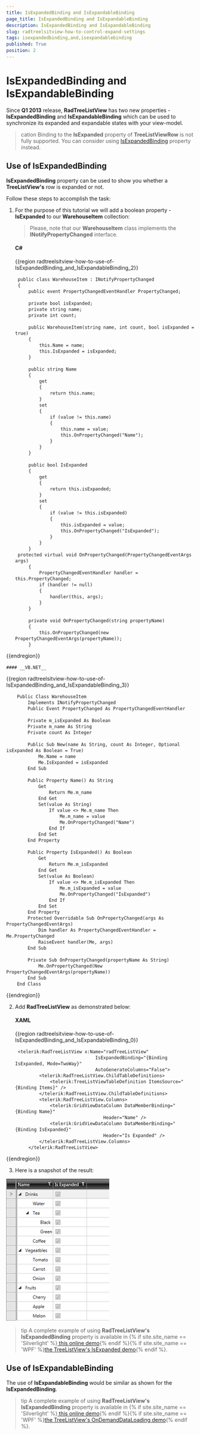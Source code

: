 ```yaml
---
title: IsExpandedBinding and IsExpandableBinding
page_title: IsExpandedBinding and IsExpandableBinding
description: IsExpandedBinding and IsExpandableBinding
slug: radtreelsitview-how-to-control-expand-settings
tags: isexpandedbinding,and,isexpandablebinding
published: True
position: 2
---
```


# IsExpandedBinding and IsExpandableBinding



Since __Q1 2013__ release, __RadTreeListView__ has two new properties - __IsExpandedBinding__ and __IsExpandableBinding__ which can be used to synchronize its expanded and expandable states with your view-model.
>cation Binding to the __IsExpanded__ property of __TreeListViewRow__ is not fully supported. You can consider using [IsExpandedBinding](#use-of-isexpandedbinding) property instead.

## Use of IsExpandedBinding

__IsExpandedBinding__ property can be used to show you whether a __TreeListView's__ row is expanded or not.
        

Follow these steps to accomplish the task:

1. For the purpose of this tutorial we will add a boolean property - __IsExpanded__ to our __WarehouseItem__ collection:  
	>Please, note that our __WarehouseItem__ class implements the __INotifyPropertyChanged__ interface.        

	#### __C#__
	{{region radtreelsitview-how-to-use-of-IsExpandedBinding_and_IsExpandableBinding_2}}

		public class WarehouseItem : INotifyPropertyChanged
	    {
	        public event PropertyChangedEventHandler PropertyChanged;
	
	        private bool isExpanded;
	        private string name;
	        private int count;
	
	        public WarehouseItem(string name, int count, bool isExpanded = true)
	        {
	            this.Name = name;
	            this.IsExpanded = isExpanded;           
	        }
	
	        public string Name
	        {
	            get
	            {
	                return this.name;
	            }
	            set
	            {
	                if (value != this.name)
	                {
	                    this.name = value;
	                    this.OnPropertyChanged("Name");
	                }
	            }
	        }
	
	        public bool IsExpanded
	        {
	            get
	            {
	                return this.isExpanded;
	            }
	            set
	            {
	                if (value != this.isExpanded)
	                {
	                    this.isExpanded = value;
	                    this.OnPropertyChanged("IsExpanded");
	                }
	            }
	        }
	    protected virtual void OnPropertyChanged(PropertyChangedEventArgs args)
	        {
	            PropertyChangedEventHandler handler = this.PropertyChanged;
	            if (handler != null)
	            {
	                handler(this, args);
	            }
	        }
	
	        private void OnPropertyChanged(string propertyName)
	        {
	            this.OnPropertyChanged(new PropertyChangedEventArgs(propertyName));
	        }
{{endregion}}



	#### __VB.NET__
{{region radtreelsitview-how-to-use-of-IsExpandedBinding_and_IsExpandableBinding_3}}

	    Public Class WarehouseItem
	        Implements INotifyPropertyChanged
	        Public Event PropertyChanged As PropertyChangedEventHandler
	
	        Private m_isExpanded As Boolean
	        Private m_name As String
	        Private count As Integer
	
	        Public Sub New(name As String, count As Integer, Optional isExpanded As Boolean = True)
	            Me.Name = name
	            Me.IsExpanded = isExpanded
	        End Sub
	
	        Public Property Name() As String
	            Get
	                Return Me.m_name
	            End Get
	            Set(value As String)
	                If value <> Me.m_name Then
	                    Me.m_name = value
	                    Me.OnPropertyChanged("Name")
	                End If
	            End Set
	        End Property
	
	        Public Property IsExpanded() As Boolean
	            Get
	                Return Me.m_isExpanded
	            End Get
	            Set(value As Boolean)
	                If value <> Me.m_isExpanded Then
	                    Me.m_isExpanded = value
	                    Me.OnPropertyChanged("IsExpanded")
	                End If
	            End Set
	        End Property
	        Protected Overridable Sub OnPropertyChanged(args As PropertyChangedEventArgs)
	            Dim handler As PropertyChangedEventHandler = Me.PropertyChanged
	            RaiseEvent handler(Me, args)
	        End Sub
	
	        Private Sub OnPropertyChanged(propertyName As String)
	            Me.OnPropertyChanged(New PropertyChangedEventArgs(propertyName))
	        End Sub
	    End Class
{{endregion}}



2. Add __RadTreeListView__ as demonstrated below:
        

	#### __XAML__
	{{region radtreelsitview-how-to-use-of-IsExpandedBinding_and_IsExpandableBinding_0}}

		<telerik:RadTreeListView x:Name="radTreeListView"
	                                 IsExpandedBinding="{Binding IsExpanded, Mode=TwoWay}"
	                                 AutoGenerateColumns="False">
	            <telerik:RadTreeListView.ChildTableDefinitions>
	                <telerik:TreeListViewTableDefinition ItemsSource="{Binding Items}" />
	            </telerik:RadTreeListView.ChildTableDefinitions>
	            <telerik:RadTreeListView.Columns>
	                <telerik:GridViewDataColumn DataMemberBinding="{Binding Name}"
	                                    Header="Name" />
	                <telerik:GridViewDataColumn DataMemberBinding="{Binding IsExpanded}" 
	                                    Header="Is Expanded" />
	            </telerik:RadTreeListView.Columns>
	        </telerik:RadTreeListView>
{{endregion}}



3. Here is a snapshot of the result:

![Rad Tree List View radtreelistview how-to-isexpanded 01png](images/RadTreeListView_radtreelistview_how-to-isexpanded_01png.PNG)

>tip A complete example of using __RadTreeListView's IsExpandedBinding__ property is available in {% if site.site_name == 'Silverlight' %}[ this online demo](http://demos.telerik.com/silverlight/#TreeListView/IsExpanded){% endif %}{% if site.site_name == 'WPF' %}[the TreeListView's IsExpanded demo](http://demos.telerik.com/wpf/){% endif %}.
          

## Use of IsExpandableBinding

The use of __IsExpandableBinding__ would be similar as shown for the __IsExpandedBinding__.

>tip A complete example of using __RadTreeListView's IsExpandedBinding__ property is available in {% if site.site_name == 'Silverlight' %}[ this online demo](http://demos.telerik.com/silverlight/#TreeListView/OnDemandDataLoading){% endif %}{% if site.site_name == 'WPF' %}[the TreeListView's OnDemandDataLoading demo](http://demos.telerik.com/wpf/){% endif %}.
          

